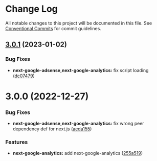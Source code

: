 # Change Log

All notable changes to this project will be documented in this file.
See [Conventional Commits](https://conventionalcommits.org) for commit guidelines.

## [3.0.1](https://github.com/eisberg-labs/react-components/compare/v3.0.0...v3.0.1) (2023-01-02)

### Bug Fixes

- **next-google-adsense,next-google-analytics:** fix script loading ([dc07479](https://github.com/eisberg-labs/react-components/commit/dc0747999231e7ab5152aff3b057176d889f6fe5))

# 3.0.0 (2022-12-27)

### Bug Fixes

- **next-google-adsense,next-google-analytics:** fix wrong peer dependency def for next.js ([aeda155](https://github.com/eisberg-labs/react-components/commit/aeda15571e984059bccf2bbd83494093c182e70e))

### Features

- **next-google-analytics:** add next-google-analytics ([255a519](https://github.com/eisberg-labs/react-components/commit/255a519742b3efbf4b16ba8f49fe24094a1ece40))

